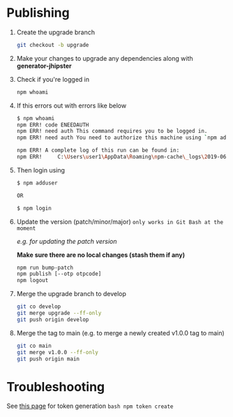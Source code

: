 # Publishing

1. Create the upgrade branch
    ```bash
    git checkout -b upgrade
    ```

2. Make your changes to upgrade any dependencies along with **generator-jhipster**

3. Check if you're logged in
    ```bash
    npm whoami
    ```

4. If this errors out with errors like below
    ```bash
    $ npm whoami
    npm ERR! code ENEEDAUTH
    npm ERR! need auth This command requires you to be logged in.
    npm ERR! need auth You need to authorize this machine using `npm adduser`
    
    npm ERR! A complete log of this run can be found in:
    npm ERR!     C:\Users\user1\AppData\Roaming\npm-cache\_logs\2019-06-23T23_08_22_196Z-debug.log
    ```

5. Then login using
    ```bash
    $ npm adduser
    
    OR
    
    $ npm login
    ```

6. Update the version (patch/minor/major) `only works in Git Bash at the moment`
    
    *e.g. for updating the patch version*

    **Make sure there are no local changes (stash them if any)**
    ```bash
    npm run bump-patch
    npm publish [--otp otpcode]
    npm logout
    ```

7. Merge the upgrade branch to develop
    ```bash
    git co develop
    git merge upgrade --ff-only
    git push origin develop
    ```

8. Merge the tag to main (e.g. to merge a newly created v1.0.0 tag to main)
    ```bash
    git co main
    git merge v1.0.0 --ff-only
    git push origin main
    ```

# Troubleshooting
See [this page](https://docs.npmjs.com/getting-started/working_with_tokens#how-to-create-a-new-full-permission-token) for token generation
    ```bash
    npm token create
    ```
